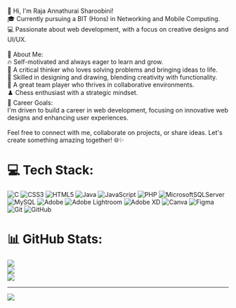 👋 Hi, I'm Raja Annathurai Sharoobini!<br>🎓 Currently pursuing a BIT (Hons) in Networking and Mobile Computing.<br>💻 Passionate about web development, with a focus on creative designs and UI/UX.<br><br>🌟 About Me:<br>🔥 Self-motivated and always eager to learn and grow.<br>🧠 A critical thinker who loves solving problems and bringing ideas to life.<br>🎨 Skilled in designing and drawing, blending creativity with functionality.<br>🤝 A great team player who thrives in collaborative environments.<br>♟️ Chess enthusiast with a strategic mindset.<br>🚀 Career Goals:<br>I'm driven to build a career in web development, focusing on innovative web designs and enhancing user experiences.<br><br>Feel free to connect with me, collaborate on projects, or share ideas. Let's create something amazing together! 🌐✨


# 💻 Tech Stack:
![C](https://img.shields.io/badge/c-%2300599C.svg?style=for-the-badge&logo=c&logoColor=white) ![CSS3](https://img.shields.io/badge/css3-%231572B6.svg?style=for-the-badge&logo=css3&logoColor=white) ![HTML5](https://img.shields.io/badge/html5-%23E34F26.svg?style=for-the-badge&logo=html5&logoColor=white) ![Java](https://img.shields.io/badge/java-%23ED8B00.svg?style=for-the-badge&logo=openjdk&logoColor=white) ![JavaScript](https://img.shields.io/badge/javascript-%23323330.svg?style=for-the-badge&logo=javascript&logoColor=%23F7DF1E) ![PHP](https://img.shields.io/badge/php-%23777BB4.svg?style=for-the-badge&logo=php&logoColor=white) ![MicrosoftSQLServer](https://img.shields.io/badge/Microsoft%20SQL%20Server-CC2927?style=for-the-badge&logo=microsoft%20sql%20server&logoColor=white) ![MySQL](https://img.shields.io/badge/mysql-4479A1.svg?style=for-the-badge&logo=mysql&logoColor=white) ![Adobe](https://img.shields.io/badge/adobe-%23FF0000.svg?style=for-the-badge&logo=adobe&logoColor=white) ![Adobe Lightroom](https://img.shields.io/badge/Adobe%20Lightroom-31A8FF.svg?style=for-the-badge&logo=Adobe%20Lightroom&logoColor=white) ![Adobe XD](https://img.shields.io/badge/Adobe%20XD-470137?style=for-the-badge&logo=Adobe%20XD&logoColor=#FF61F6) ![Canva](https://img.shields.io/badge/Canva-%2300C4CC.svg?style=for-the-badge&logo=Canva&logoColor=white) ![Figma](https://img.shields.io/badge/figma-%23F24E1E.svg?style=for-the-badge&logo=figma&logoColor=white) ![Git](https://img.shields.io/badge/git-%23F05033.svg?style=for-the-badge&logo=git&logoColor=white) ![GitHub](https://img.shields.io/badge/github-%23121011.svg?style=for-the-badge&logo=github&logoColor=white)
# 📊 GitHub Stats:
![](https://github-readme-stats.vercel.app/api?username=sharoobini&theme=dark&hide_border=false&include_all_commits=true&count_private=true)<br/>
![](https://github-readme-streak-stats.herokuapp.com/?user=sharoobini&theme=dark&hide_border=false)<br/>
![](https://github-readme-stats.vercel.app/api/top-langs/?username=sharoobini&theme=dark&hide_border=false&include_all_commits=true&count_private=true&layout=compact)

---
[![](https://visitcount.itsvg.in/api?id=sharoobini&icon=0&color=0)](https://visitcount.itsvg.in)

<!-- Proudly created with GPRM ( https://gprm.itsvg.in ) -->
